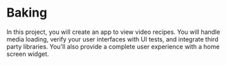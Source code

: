 # Baking
In this project, you will create an app to view video recipes. You will handle media loading, verify your user interfaces with UI tests, and integrate third party libraries. You'll also provide a complete user experience with a home screen widget.
